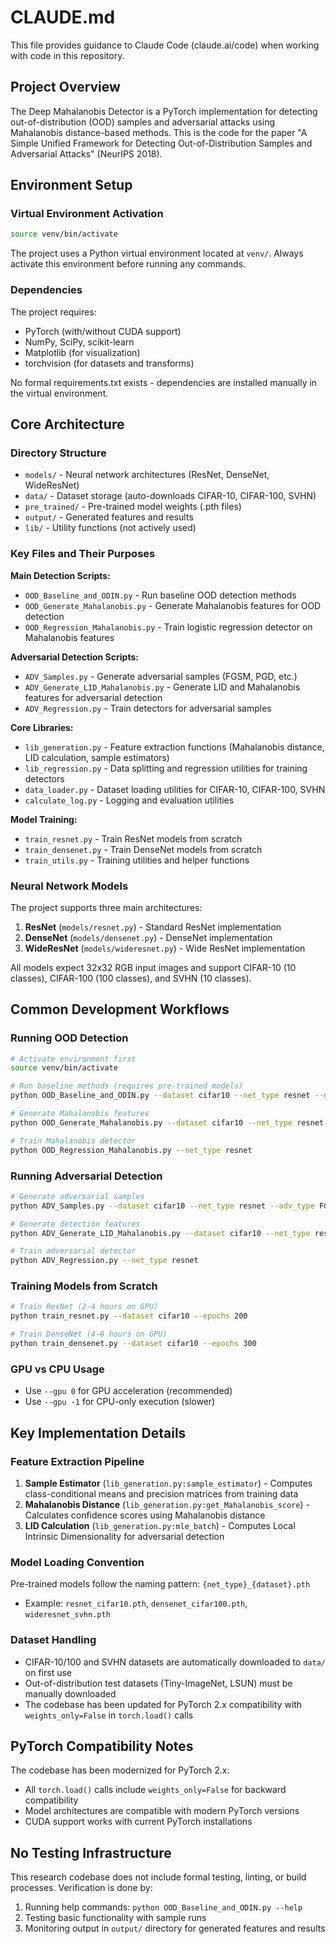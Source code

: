 # CLAUDE.md

This file provides guidance to Claude Code (claude.ai/code) when working with code in this repository.

## Project Overview

The Deep Mahalanobis Detector is a PyTorch implementation for detecting out-of-distribution (OOD) samples and adversarial attacks using Mahalanobis distance-based methods. This is the code for the paper "A Simple Unified Framework for Detecting Out-of-Distribution Samples and Adversarial Attacks" (NeurIPS 2018).

## Environment Setup

### Virtual Environment Activation
```bash
source venv/bin/activate
```

The project uses a Python virtual environment located at `venv/`. Always activate this environment before running any commands.

### Dependencies
The project requires:
- PyTorch (with/without CUDA support)
- NumPy, SciPy, scikit-learn
- Matplotlib (for visualization)
- torchvision (for datasets and transforms)

No formal requirements.txt exists - dependencies are installed manually in the virtual environment.

## Core Architecture

### Directory Structure
- `models/` - Neural network architectures (ResNet, DenseNet, WideResNet)
- `data/` - Dataset storage (auto-downloads CIFAR-10, CIFAR-100, SVHN)
- `pre_trained/` - Pre-trained model weights (.pth files)
- `output/` - Generated features and results
- `lib/` - Utility functions (not actively used)

### Key Files and Their Purposes

**Main Detection Scripts:**
- `OOD_Baseline_and_ODIN.py` - Run baseline OOD detection methods
- `OOD_Generate_Mahalanobis.py` - Generate Mahalanobis features for OOD detection
- `OOD_Regression_Mahalanobis.py` - Train logistic regression detector on Mahalanobis features

**Adversarial Detection Scripts:**
- `ADV_Samples.py` - Generate adversarial samples (FGSM, PGD, etc.)
- `ADV_Generate_LID_Mahalanobis.py` - Generate LID and Mahalanobis features for adversarial detection
- `ADV_Regression.py` - Train detectors for adversarial samples

**Core Libraries:**
- `lib_generation.py` - Feature extraction functions (Mahalanobis distance, LID calculation, sample estimators)
- `lib_regression.py` - Data splitting and regression utilities for training detectors
- `data_loader.py` - Dataset loading utilities for CIFAR-10, CIFAR-100, SVHN
- `calculate_log.py` - Logging and evaluation utilities

**Model Training:**
- `train_resnet.py` - Train ResNet models from scratch
- `train_densenet.py` - Train DenseNet models from scratch
- `train_utils.py` - Training utilities and helper functions

### Neural Network Models
The project supports three main architectures:
1. **ResNet** (`models/resnet.py`) - Standard ResNet implementation
2. **DenseNet** (`models/densenet.py`) - DenseNet implementation
3. **WideResNet** (`models/wideresnet.py`) - Wide ResNet implementation

All models expect 32x32 RGB input images and support CIFAR-10 (10 classes), CIFAR-100 (100 classes), and SVHN (10 classes).

## Common Development Workflows

### Running OOD Detection
```bash
# Activate environment first
source venv/bin/activate

# Run baseline methods (requires pre-trained models)
python OOD_Baseline_and_ODIN.py --dataset cifar10 --net_type resnet --gpu 0

# Generate Mahalanobis features
python OOD_Generate_Mahalanobis.py --dataset cifar10 --net_type resnet --gpu 0

# Train Mahalanobis detector
python OOD_Regression_Mahalanobis.py --net_type resnet
```

### Running Adversarial Detection
```bash
# Generate adversarial samples
python ADV_Samples.py --dataset cifar10 --net_type resnet --adv_type FGSM --gpu 0

# Generate detection features
python ADV_Generate_LID_Mahalanobis.py --dataset cifar10 --net_type resnet --adv_type FGSM --gpu 0

# Train adversarial detector
python ADV_Regression.py --net_type resnet
```

### Training Models from Scratch
```bash
# Train ResNet (2-4 hours on GPU)
python train_resnet.py --dataset cifar10 --epochs 200

# Train DenseNet (4-6 hours on GPU)
python train_densenet.py --dataset cifar10 --epochs 300
```

### GPU vs CPU Usage
- Use `--gpu 0` for GPU acceleration (recommended)
- Use `--gpu -1` for CPU-only execution (slower)

## Key Implementation Details

### Feature Extraction Pipeline
1. **Sample Estimator** (`lib_generation.py:sample_estimator`) - Computes class-conditional means and precision matrices from training data
2. **Mahalanobis Distance** (`lib_generation.py:get_Mahalanobis_score`) - Calculates confidence scores using Mahalanobis distance
3. **LID Calculation** (`lib_generation.py:mle_batch`) - Computes Local Intrinsic Dimensionality for adversarial detection

### Model Loading Convention
Pre-trained models follow the naming pattern: `{net_type}_{dataset}.pth`
- Example: `resnet_cifar10.pth`, `densenet_cifar100.pth`, `wideresnet_svhn.pth`

### Dataset Handling
- CIFAR-10/100 and SVHN datasets are automatically downloaded to `data/` on first use
- Out-of-distribution test datasets (Tiny-ImageNet, LSUN) must be manually downloaded
- The codebase has been updated for PyTorch 2.x compatibility with `weights_only=False` in `torch.load()` calls

## PyTorch Compatibility Notes

The codebase has been modernized for PyTorch 2.x:
- All `torch.load()` calls include `weights_only=False` for backward compatibility
- Model architectures are compatible with modern PyTorch versions
- CUDA support works with current PyTorch installations

## No Testing Infrastructure

This research codebase does not include formal testing, linting, or build processes. Verification is done by:
1. Running help commands: `python OOD_Baseline_and_ODIN.py --help`
2. Testing basic functionality with sample runs
3. Monitoring output in `output/` directory for generated features and results